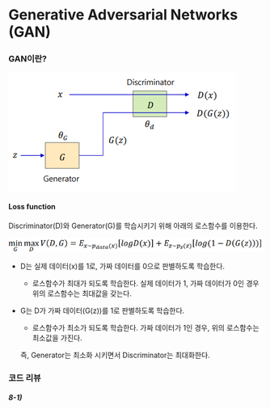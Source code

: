 # Generative Adversarial Networks (GAN)

### GAN이란?

![image-20200714164748855](markdown-images/image-20200714164748855.png)

#### Loss function

Discriminator(D)와 Generator(G)를 학습시키기 위해 아래의 로스함수를 이용한다.

![image-20200714164625316](markdown-images/image-20200714164625316.png)

- D는 실제 데이터(x)를 1로, 가짜 데이터를 0으로 판별하도록 학습한다.

  - 로스함수가 최대가 되도록 학습한다. 실제 데이터가 1, 가짜 데이터가 0인 경우 위의 로스함수는 최대값을 갖는다.

- G는 D가 가짜 데이터(G(z))를 1로 판별하도록 학습한다.

  - 로스함수가 최소가 되도록 학습한다. 가짜 데이터가 1인 경우, 위의 로스함수는 최소값을 가진다.

  즉, Generator는 최소화 시키면서 Discriminator는 최대화한다.



### 코드 리뷰

##### 8-1)

```python

```

